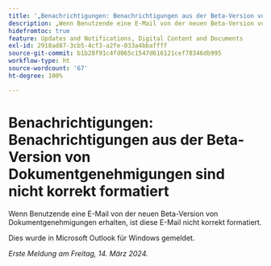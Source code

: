 ```yaml
---
title: '„Benachrichtigungen: Benachrichtigungen aus der Beta-Version von Dokumentgenehmigungen sind nicht korrekt formatiert“'
description: „Wenn Benutzende eine E-Mail von der neuen Beta-Version von Dokumentgenehmigungen erhalten, ist diese E-Mail nicht korrekt formatiert. '
hidefromtoc: true
feature: Updates and Notifications, Digital Content and Documents
exl-id: 2918ad87-3cb5-4cf3-a2fe-033a4bbaffff
source-git-commit: b1b28f91c4fd065c1547d616121cef78346db995
workflow-type: ht
source-wordcount: '67'
ht-degree: 100%

---
```


# Benachrichtigungen: Benachrichtigungen aus der Beta-Version von Dokumentgenehmigungen sind nicht korrekt formatiert

Wenn Benutzende eine E-Mail von der neuen Beta-Version von Dokumentgenehmigungen erhalten, ist diese E-Mail nicht korrekt formatiert.

Dies wurde in Microsoft Outlook für Windows gemeldet.

_Erste Meldung am Freitag, 14. März 2024._
